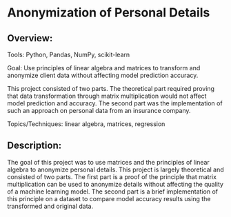 # Anonymization of Personal Details

## Overview:

Tools: Python, Pandas, NumPy, scikit-learn

Goal: Use principles of linear algebra and matrices to transform and anonymize client data without affecting model prediction accuracy.

This project consisted of two parts. The theoretical part required proving that data transformation through matrix multiplication would not affect model prediction and accuracy. The second part was the implementation of such an approach on personal data from an insurance company.

Topics/Techniques: linear algebra, matrices, regression

## Description:

The goal of this project was to use matrices and the principles of linear algebra to anonymize personal details. This project is largely theoretical and consisted of two parts. The first part is a proof of the principle that matrix multiplication can be used to anonymize details without affecting the quality of a machine learning model. The second part is a brief implementation of this principle on a dataset to compare model accuracy results using the transformed and original data.
